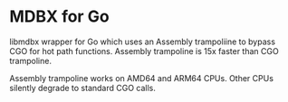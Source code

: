 # MDBX for Go

libmdbx wrapper for Go which uses an Assembly trampoliine to bypass CGO for hot path functions. Assembly trampoline is 15x faster than CGO trampoline.

Assembly trampoline works on AMD64 and ARM64 CPUs. Other CPUs silently degrade to standard CGO calls.